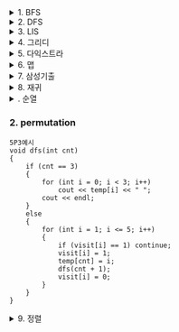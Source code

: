 <details markdown="1">    
<summary>1. BFS</summary>  
    
### 1.1 BFS 탐색시 주의사항  

```    
    1. Queue 사용 지향
    2. dx[4] dy[4] 이용한 4방향 검사
    3. visit 체크로 시간 메모리 줄이기
    4. 탐색시 map범위 넘어가는거 체크
    5. visit 체크타이밍 중요 (push하기 전에 체크 (q.pop()하고 체크하면 메모리초과날 확률있다))
	    ex)
	    q.pop();
	    @@@여기서 visit 체크하면 메모리초과 난 문제도 있었다@@@

		for (int k = 0; k < 4; k++)
			if (map[x + dx[k]][y + dy[k]] > 0 && !visit[x + dx[k]][y + dy[k]])
			{
				visit[x + dx[k]][y + dy[k]] = true;
				q.push({ x + dx[k] , y + dy[k] });
			}
```    
</details>    



<details markdown="1">    
<summary>2. DFS</summary>  
    
### 1.1 Dfs와 dp결합

```    
... 백준1937(욕심쟁이 판다) 문제中...
   int dfs(int x, int y)
{
	if (dp[x][y] != 0) return dp[x][y]; //이미 x,y자리가 값이 있으면 return 
	dp[x][y] = 1; 
	for (int i = 0; i < 4; i++)
	{
		int nx = x + dx[i];
		int ny = y + dy[i];
		if (nx >= 0 && nx < N && ny >= 0 && ny < N && map[nx][ny] > map[x][y])
		{
			dp[x][y] = max(dp[x][y], dfs(nx, ny) + 1); //4방향에서 얻은 것중 제일 큰값 설정
		}
	}
	return dp[x][y];
}
```    
#  
### 1.2 백트래킹

```    
...... 백준 1987中.......
   for (int i = 0; i < 4; i++) 
	{
		int nx = x + dx[i];
		int ny = y + dy[i];
		if(nx >= 1 && nx <= r && ny >= 1 && ny <= c)
		{
			if (visit[map[nx][ny] - 'A'] == 0) 
			{
				visit[map[nx][ny] - 'A'] = 1; 
				dfs(nx, ny, depth + 1);
				visit[map[nx][ny] - 'A'] = 0; //이부분 백트래킹
			}
		}
	}
```    
</details>    



<details markdown="1">    
<summary>3. LIS</summary>  
    
### 3.1 LIS(lower_bound방법 nlogn시간)  

```    
    -백준2352中-

#include <algorithm> //lowerbound 위한 헤더 

	v.push_back(arr[1]);
	for (int i = 2; i <= N; i++)
	{
		if (arr[i] > v[v.size() - 1]) // 제일 뒤에 숫자보다 크면 push
		{
			v.push_back(arr[i]);
			continue;
		}
		int it = lower_bound(v.begin(), v.end(), arr[i]) - v.begin(); //현재 숫자보다 '이상' 인곳에 현재숫자로 대체(= 손해볼일 없다)
		v[it] = arr[i];
	}

	cout << v.size() << endl; //사이즈가 곧 최장거리
	return 0;
}
    
```    
### 3.1 LIS(N^2시간 방법)     

```    
    -백준11053中-

for (int i = 1; i <= N; i++)
	{
		dp[i] = 1;
		for (int j = 1; j < i; j++)
		{
			if (arr[i] > arr[j] && dp[j] + 1 > dp[i]) dp[i] = dp[j] + 1;
		}
	}
    
```    
</details>    


<details markdown="1">    
<summary>4. 그리디</summary>  
    
### dp와 마찬가지로 머리싸움인듯 하다. 

</details>   


<details markdown="1">    
<summary>5. 다익스트라</summary>  
    
### 다익스트라 유형 조건  
```  
    1. 간선이 모두 양수여야 한다.
    2. 한 정점에서 모든점까지 최소거리를 알고싶을때 사용
```  
### 다익스트라 사용법  
```  
    1. 선언부분
    	vector<int> dist(SIZE); //SIZE = v개수
	vector<pair<int, int>> v[SIZE];
	priority_queue<pair<int, int>, vector<pair<int, int>>, greater<pair<int, int>> > pq;
    2. 각 V끼리 간선 길이 입력부분
	for (int i = 0; i < E; i++)
	{
		cin >> start >> dest >> weight;
		v[start].push_back(make_pair(dest, weight)); //start에서 dest까지 weight이다 == v[start] = {dest,weight}
	}
    3. 중간 설정
    	fill(dist.begin(), dist.end(), INF); // 거리 일단 INF로 초기화
	dist[N] = 0; //출발지점 빼고 
	pq.push(make_pair(0, N)); //(cost, 목적지)순 (cost순 오름차순 위해)
    4. 메인 부분
	while (!pq.empty())
	{
		int cur = pq.top().second; //목적지
		pq.pop();

		for (int i = 0; i < v[cur].size(); i++)
		{
			int next = v[cur][i].first;
			int nextcost = v[cur][i].second;

			if (dist[next] > dist[cur] + nextcost)
			{
				dist[next] = dist[cur] + nextcost;
				pq.push(make_pair(dist[next], next));
			}

		}
	}

```  

</details>   


<details markdown="1">    
<summary>6. 맵</summary>  
    
### TIP(두점 사이 VISIT체크할때)  
```
typedef pair<int, int> Pair;
map<Pair, bool> visitNode;
map< pair< Pair, Pair>, bool> visitDirect;

이렇게 변수 선언하고

visitNode[{curX, curY}] = true;
visitDirect[{ {curX, curY}, { nextX, nextY } }] = true;
이게 된다
```

</details> 

<details markdown="1">    
<summary>7. 삼성기출</summary>  
    
### 1.1 삼성 문제유형 풀때 주의사항 

```    
    1. 실제 시험장에서는 여러개 케이스를 한번에 돌리기 때문에 이전 케이스 실행시 선언했던 배열, 변수가 다음 케이스에 영향주는 부분을 체크
    ex ) 탈주범 검거 input에서 배열을 매번 전체크기돌며 초기화 시키는 것 처럼
```    
</details>    

<details markdown="1">    
<summary>8. 재귀</summary>  
    
### 1.1 재귀할때 백트래킹을 생각 안해도 되는방법 

```    
    void dfs(int cnt, int result)
{
	if (cnt >= SIZE)
	{
		_max = max(_max, result);
	}
	else
	{
		
		dfs(cnt + 1, calc(result, vi[cnt + 1] , vc[cnt])); //이렇게 원본 배열을 건드리지말고 값을 생성해서 리턴값을 바로 넘기기 
									// 그럼 밑에서 다른 방향으로 재귀를 갈때 값을 다시 변경해주고 시작안해도된다.(백트래킹이 필요없다)

		
		if (cnt + 2 <= SIZE)
		{
			int nextResult = calc(vi[cnt + 1], vi[cnt + 2], vc[cnt + 1]);
			int curResult = calc(result, nextResult, vc[cnt]);
			dfs(cnt + 2, curResult);
		}
	}
}
```    
</details>    

<details markdown="1">    
<summary>. 순열</summary>  
    
### 1. 중복없는 순열  

```
vector<int> v(5);
v = {1, 2, 3, 4, 5};
int temp[5];
int visit[5];
void dfs(int cnt)
{
	if (cnt == 5)
	{
		for (int i = 0; i < 5; i++)
			cout << temp[i] << " ";
		cout << endl;
	}
	else
	{
		for (int i = 0; i < 5; i++)
		{
			if (visit[i] == 1) continue;
			visit[i] = 1;
			temp[cnt] = v[i];
			dfs(cnt + 1);
			visit[i] = 0;
		}
	}
}
   실행결과
   1 2 3 4 5
   1 2 3 5 4
   1 2 4 3 5
   1 2 4 5 3
   .
   .
   .
   5 4 2 3 1
   5 4 3 1 2
   5 4 3 2 1
```    
### 2. combination    
```
5C3예시
int temp[5];
void dfs(int cnt, int idx)
{
	if (cnt == 3)
	{
		for (int i = 0; i < 3; i++)
			cout << temp[i] << " ";
		cout << endl;
	}
	else
	{
		for (int i = idx; i < 5; i++)
		{
			temp[cnt] = v[i];
			dfs(cnt + 1, i + 1);
		}
	}
}
```
</details>    


### 2. permutation    
```
5P3예시
void dfs(int cnt)
{
	if (cnt == 3)
	{
		for (int i = 0; i < 3; i++)
			cout << temp[i] << " ";
		cout << endl;
	}
	else
	{
		for (int i = 1; i <= 5; i++)
		{
			if (visit[i] == 1) continue;
			visit[i] = 1;
			temp[cnt] = i;
			dfs(cnt + 1);
			visit[i] = 0;
		}
	}
}
```
</details>


<details markdown="1">    
<summary>9. 정렬</summary>  
    
### 1. vector + comp (info 구조체를 size별 오름차순정렬)  

```    
	bool comp(info a, info b)
	{
		return a.size < b.size; // 사이즈별 오름차순
	}
  	sort(v.begin(), v.end(), comp);
```    

### 2. tip  

```
	입력이나 출력이 너무 크면 scanf, cout << << "\n"사용
```    
### 3. 투포인터  

```
 	-백준 10800中-
	for (int i = 0, j = 0; i < N; i++) //첨에 i , j 둘다 초기화하고 
	{
		while (v[j].size < v[i].size) //두번째 반복문에서는 j만 플러스하면 j를 0부터 다시 시작해야되는 시간낭비 안해도됐다.
		{
			sum += v[j].size;
			colorsum[v[j].color] += v[j].size;
			j++;
		}
		ans[v[i].idx] = sum - colorsum[v[i].color];
	}
```    
</details>    
